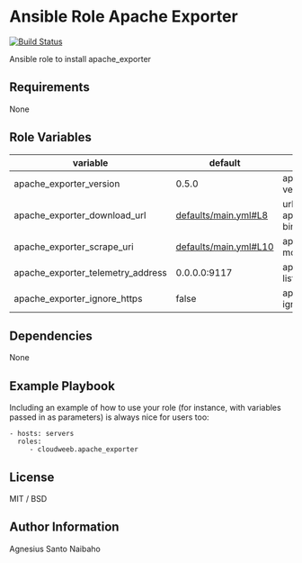 Ansible Role Apache Exporter
=========

[![Build Status](https://travis-ci.com/cloudweeb/ansible-role-apache_exporter.svg?branch=master)](https://travis-ci.com/cloudweeb/ansible-role-apache_exporter)

Ansible role to install apache_exporter

Requirements
------------

None

Role Variables
--------------

| variable                          | default                                                                                                                                                                 | comment                                |
|-----------------------------------|-------------------------------------------------------------------------------------------------------------------------------------------------------------------------|----------------------------------------|
| apache_exporter_version           | 0.5.0 | apache_exporter version |
| apache_exporter_download_url      | [defaults/main.yml#L8](https://github.com/cloudweeb/ansible-role-apache_exporter/blob/master/defaults/main.yml#L8) | url to download apache exporter binary |
| apache_exporter_scrape_uri        | [defaults/main.yml#L10](https://github.com/cloudweeb/ansible-role-apache_exporter/blob/master/defaults/main.yml#L10) | apache mod_status url |
| apache_exporter_telemetry_address | 0.0.0.0:9117 | apache_exporter listen address |
| apache_exporter_ignore_https      | false | apache_exporter ignore https |

Dependencies
------------

None

Example Playbook
----------------

Including an example of how to use your role (for instance, with variables
passed in as parameters) is always nice for users too:

    - hosts: servers
      roles:
         - cloudweeb.apache_exporter

License
-------

MIT / BSD

Author Information
------------------

Agnesius Santo Naibaho
